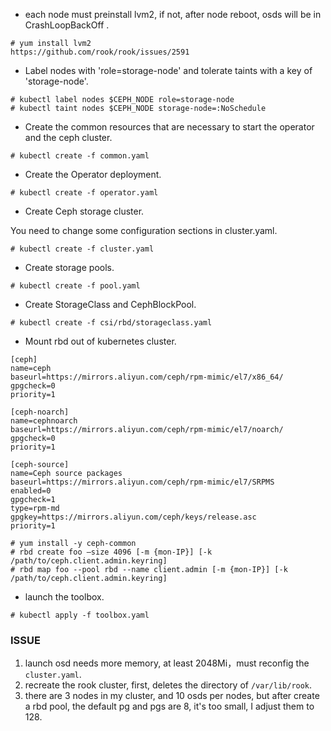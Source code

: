 - each node must preinstall lvm2, if not, after node reboot, osds will be in CrashLoopBackOff .

```shell
# yum install lvm2
https://github.com/rook/rook/issues/2591
```

- Label nodes with 'role=storage-node' and tolerate taints with a key of 'storage-node'.

```shell
# kubectl label nodes $CEPH_NODE role=storage-node
# kubectl taint nodes $CEPH_NODE storage-node=:NoSchedule
```

- Create the common resources that are necessary to start the operator and the ceph cluster.

```shell
# kubectl create -f common.yaml
```

- Create the Operator deployment.

```shell
# kubectl create -f operator.yaml
```

- Create Ceph storage cluster.

You need to change some configuration sections in cluster.yaml.

```shell
# kubectl create -f cluster.yaml
```

- Create storage pools.

```shell
# kubectl create -f pool.yaml
```

- Create StorageClass and CephBlockPool.

```shell
# kubectl create -f csi/rbd/storageclass.yaml
```

- Mount rbd out of kubernetes cluster.

```shell
[ceph]
name=ceph
baseurl=https://mirrors.aliyun.com/ceph/rpm-mimic/el7/x86_64/
gpgcheck=0
priority=1

[ceph-noarch]
name=cephnoarch
baseurl=https://mirrors.aliyun.com/ceph/rpm-mimic/el7/noarch/
gpgcheck=0
priority=1

[ceph-source]
name=Ceph source packages
baseurl=https://mirrors.aliyun.com/ceph/rpm-mimic/el7/SRPMS
enabled=0
gpgcheck=1
type=rpm-md
gpgkey=https://mirrors.aliyun.com/ceph/keys/release.asc
priority=1
```

```shell
# yum install -y ceph-common
# rbd create foo –size 4096 [-m {mon-IP}] [-k /path/to/ceph.client.admin.keyring]
# rbd map foo --pool rbd --name client.admin [-m {mon-IP}] [-k /path/to/ceph.client.admin.keyring]
```

- launch the toolbox.

```shell
# kubectl apply -f toolbox.yaml
```

### ISSUE

1. launch osd needs more memory, at least 2048Mi，must reconfig the `cluster.yaml`.
2. recreate the rook cluster, first, deletes the directory of `/var/lib/rook`.
3. there are 3 nodes in my cluster, and 10 osds per nodes, but after create a rbd pool, the default pg and pgs are 8, it's too small, I adjust them to 128.
